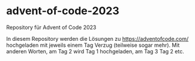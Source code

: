 # advent-of-code-2023
Repository für Advent of Code 2023

In diesem Repository werden die Lösungen zu https://adventofcode.com/ hochgeladen mit jeweils einem Tag Verzug (teilweise sogar mehr). Mit anderen Worten, am Tag 2 wird Tag 1 hochgeladen, am Tag 3 Tag 2 etc. 
